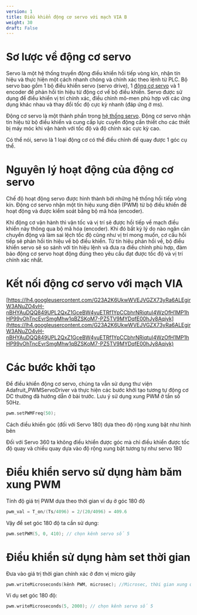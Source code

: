 ```yaml
---
version: 1
title: Điều khiển động cơ servo với mạch VIA B
weight: 30
draft: False
---
```


# Sơ lược về động cơ servo

Servo là một hệ thống truyền động điều khiển hồi tiếp vòng kín, nhận tín hiệu và thực hiện một cách nhanh chóng và chính xác theo lệnh từ PLC. Bộ servo bao gồm 1 bộ điều khiển servo (servo drive), 1 [động cơ servo](https://dattech.com.vn/dong-co-servo/) và 1 encoder để phản hồi tín hiệu từ động cơ về bộ điều khiển. Servo được sử dụng để điều khiển vị trí chính xác, điều chỉnh mô-men phù hợp với các ứng dụng khác nhau và thay đổi tốc độ cực kỳ nhanh (đáp ứng ở ms).

Động cơ servo là một thành phần trong [hệ thống servo](https://dattech.com.vn/san-pham/servo/). Động cơ servo nhận tín hiệu từ bộ điều khiển và cung cấp lực cuyển động cần thiết cho các thiết bị máy móc khi vận hành với tốc độ và độ chính xác cực kỳ cao.

Có thể nói, servo là 1 loại động cơ có thể điều chỉnh để quay được 1 góc cụ thể.

# Nguyên lý hoạt động của động cơ servo

Chế độ hoạt động servo được hình thành bởi những hệ thống hồi tiếp vòng kín. Động cơ servo nhận một tín hiệu xung điện (PWM) từ bộ điều khiển để hoạt động và được kiểm soát bằng bộ mã hóa (encoder).

Khi động cơ vận hành thì vận tốc và vị trí sẽ được hồi tiếp về mạch điều khiển này thông qua bộ mã hóa (encoder). Khi đó bất kỳ lý do nào ngăn cản chuyển động và làm sai lệch tốc độ cũng như vị trí mong muốn, cơ cấu hồi tiếp sẽ phản hồi tín hiệu về bộ điều khiển. Từ tín hiệu phản hồi về, bộ điều khiển servo sẽ so sánh với tín hiệu lệnh và đưa ra điều chỉnh phù hợp, đảm bảo động cơ servo hoạt động đúng theo yêu cầu đạt được tốc độ và vị trí chính xác nhất.

# Kết nối động cơ servo với mạch VIA

[https://lh4.googleusercontent.com/G23A2K6UkwWVEJVGZX73yRa6ALEgirW3ANuZO4vH-nBHYAuDQQ849UPL2QxZ1GceBW4yuETRf1YpCCbhrNRiqtuI4WzOfH1MP1hHP99vOhTncEvrSmgMhw1qBZSKoM7-PZ5TV9MYDqfE00hJy8Aqiyk](https://lh4.googleusercontent.com/G23A2K6UkwWVEJVGZX73yRa6ALEgirW3ANuZO4vH-nBHYAuDQQ849UPL2QxZ1GceBW4yuETRf1YpCCbhrNRiqtuI4WzOfH1MP1hHP99vOhTncEvrSmgMhw1qBZSKoM7-PZ5TV9MYDqfE00hJy8Aqiyk)

# Các bước khởi tạo

Để điều khiển động cơ servo, chúng ta vẫn sử dụng thư viện Adafruit_PWMServoDriver và thực hiện các bước khởi tạo tương tự động cơ DC thường đã hướng dẫn ở bài trước. Lưu ý sử dụng xung PWM ở tần số 50Hz.

```cpp
pwm.setPWMFreq(50);
```

Cách điều khiển góc (đối với Servo 180) dựa theo độ rộng xung bật như hình bên

Đối với Servo 360 ta không điều khiển được góc mà chỉ điều khiển được tốc độ quay và chiều quay dựa vào độ rộng xung bật tương tự như servo 180

# Điều khiển servo sử dụng hàm băm xung PWM

Tính độ giá trị PWM dựa theo thời gian ví dụ ở góc 180 độ

```cpp
pwm_val = T_on/(Ts/4096) = 2/(20/4096) = 409.6
```

Vậy để set góc 180 độ ta cần sử dụng:

```cpp
pwm.setPWM(5, 0, 410); // chọn kênh servo số 5
```

# Điều khiển sử dụng hàm set thời gian

Đưa vào giá trị thời gian chính xác ở đơn vị micro giây

```cpp
pwm.writeMicroseconds(kênh PWM, microsec); //Microsec, thời gian xung ở mức cao trong 1 chu kì (trạng thái bật)
```

Ví dụ set góc 180 độ:

```cpp
pwm.writeMicroseconds(5, 2000); // chọn kênh servo số 5
```